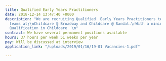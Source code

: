 ```yaml
---
title: Qualified Early Years Practitioners
date: 2018-12-14 13:47:40 +0000
description: "We are recruiting Qualified  Early Years Practitioners to join our existing
  teams at;\nChildcare @ Broadway and Childcare @ Sandal.\nWith a minimum Level 2
  Qualification in Childcare  \n"
contract: We have several permanent positions available
hours: 37 hours per week 51 weeks per year
pay: Will be discussed at interview
application_link: "/uploads/2019/01/16/19-01 Vacancies-1.pdf"

---
```

